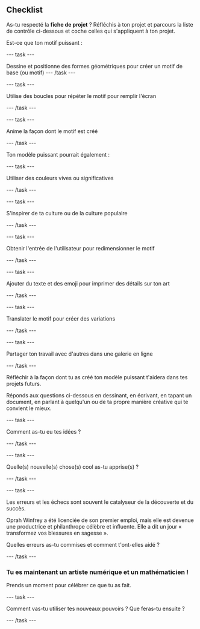 ## Checklist

As-tu respecté la **fiche de projet** ? Réfléchis à ton projet et parcours la liste de contrôle ci-dessous et coche celles qui s'appliquent à ton projet.

Est-ce que ton motif puissant :

--- task ---

Dessine et positionne des formes géométriques pour créer un motif de base (ou motif) --- /task ---

--- task ---

Utilise des boucles pour répéter le motif pour remplir l'écran

--- /task ---

--- task ---

Anime la façon dont le motif est créé

--- /task ---

Ton modèle puissant pourrait également :

--- task ---

Utiliser des couleurs vives ou significatives

--- /task ---

--- task ---

S'inspirer de ta culture ou de la culture populaire

--- /task ---

--- task ---

Obtenir l'entrée de l'utilisateur pour redimensionner le motif

--- /task ---

--- task ---

Ajouter du texte et des emoji pour imprimer des détails sur ton art

--- /task ---

--- task ---

Translater le motif pour créer des variations

--- /task ---


--- task ---

Partager ton travail avec d'autres dans une galerie en ligne

--- /task ---


Réfléchir à la façon dont tu as créé ton modèle puissant t'aidera dans tes projets futurs.

Réponds aux questions ci-dessous en dessinant, en écrivant, en tapant un document, en parlant à quelqu'un ou de ta propre manière créative qui te convient le mieux.

--- task ---

Comment as-tu eu tes idées ?

--- /task ---

--- task ---

Quelle(s) nouvelle(s) chose(s) cool as-tu apprise(s) ?

--- /task ---

--- task ---

Les erreurs et les échecs sont souvent le catalyseur de la découverte et du succès.

Oprah Winfrey a été licenciée de son premier emploi, mais elle est devenue une productrice et philanthrope célèbre et influente. Elle a dit un jour « transformez vos blessures en sagesse ».

Quelles erreurs as-tu commises et comment t'ont-elles aidé ?

--- /task ---

### Tu es maintenant un artiste numérique et un mathématicien !

Prends un moment pour célébrer ce que tu as fait.

--- task ---

Comment vas-tu utiliser tes nouveaux pouvoirs ? Que feras-tu ensuite ?

--- /task ---

